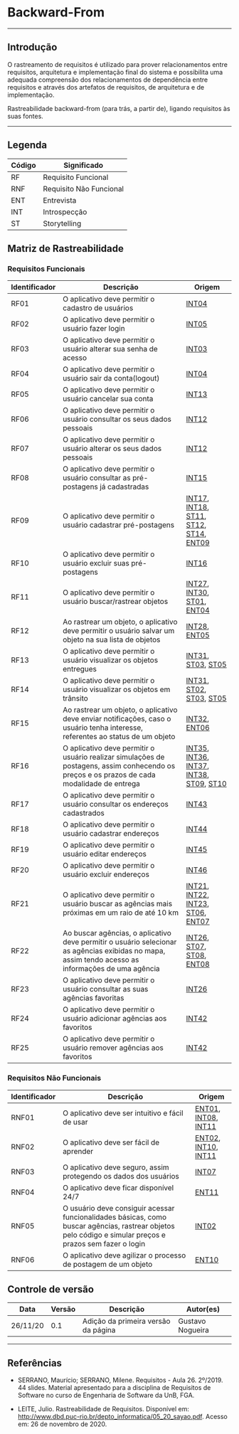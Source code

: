 # Backward-From
---

## Introdução

O rastreamento de requisitos é utilizado para prover relacionamentos entre requisitos, arquitetura e implementação final do sistema e possibilita uma adequada compreensão dos relacionamentos de dependência entre requisitos e através dos artefatos de requisitos, de arquitetura e de implementação.

Rastreabilidade backward-from (para trás, a partir de), ligando requisitos às suas fontes.

---

## Legenda

| Código | Significado             |
| ------ | ----------------------- |
| RF     | Requisito Funcional     |
| RNF    | Requisito Não Funcional |
| ENT    | Entrevista              |
| INT    | Introspecção            |
| ST     | Storytelling            |

## Matriz de Rastreabilidade

### Requisitos Funcionais

| Identificador	| Descrição	| Origem |
| -------------	| ---------	| ------ | 
| RF01 | O aplicativo deve permitir o cadastro de usuários	| [INT04][link-int] | 
| RF02 | O aplicativo deve permitir o usuário fazer login	| [INT05][link-int]	|
| RF03 | O aplicativo deve permitir o usuário alterar sua senha de acesso	| [INT03][link-int] | 
| RF04 | O aplicativo deve permitir o usuário sair da conta(logout)	| [INT04][link-int] |
| RF05 | O aplicativo deve permitir o usuário cancelar sua conta | [INT13][link-int] | 
| RF06 | O aplicativo deve permitir o usuário consultar os seus dados pessoais | [INT12][link-int] |
| RF07 | O aplicativo deve permitir o usuário alterar os seus dados pessoais | [INT12][link-int] |
| RF08 | O aplicativo deve permitir o usuário consultar as pré-postagens já cadastradas	| [INT15][link-int] | 
| RF09 | O aplicativo deve permitir o usuário cadastrar pré-postagens	| [INT17][link-int], [INT18][link-int], [ST11][link-st], [ST12][link-st], [ST14][link-st], [ENT09][link-ent]	|  
| RF10 | O aplicativo deve permitir o usuário excluir suas pré-postagens | [INT16][link-int] | 
| RF11 | O aplicativo deve permitir o usuário buscar/rastrear objetos | [INT27][link-int], [INT30][link-int], [ST01][link-st], [ENT04][link-ent] | 
| RF12 | Ao rastrear um objeto, o aplicativo deve permitir o usuário salvar um objeto na sua lista de objetos | [INT28][link-int], [ENT05][link-ent]| 
| RF13 | O aplicativo deve permitir o usuário visualizar os objetos entregues	| [INT31][link-int], [ST03][link-st], [ST05][link-st] | 
| RF14 | O aplicativo deve permitir o usuário visualizar os objetos em trânsito	| [INT31][link-int], [ST02][link-st], [ST03][link-st], [ST05][link-st] | 
| RF15 | Ao rastrear um objeto, o aplicativo deve enviar notificações, caso o usuário tenha interesse, referentes ao status de um objeto | [INT32][link-int], [ENT06][link-ent]	| 
| RF16 | O aplicativo deve permitir o usuário realizar simulações de postagens, assim conhecendo os preços e os prazos de cada modalidade de entrega | [INT35][link-int], [INT36][link-int], [INT37][link-int], [INT38][link-int], [ST09][link-st], [ST10][link-st] |
| RF17 | O aplicativo deve permitir o usuário consultar os endereços cadastrados | [INT43][link-int] |
| RF18 | O aplicativo deve permitir o usuário cadastrar endereços 	| [INT44][link-int] |
| RF19 | O aplicativo deve permitir o usuário editar endereços 	| [INT45][link-int] | 
| RF20 | O aplicativo deve permitir o usuário excluir endereços  | [INT46][link-int] | 
| RF21 | O aplicativo deve permitir o usuário buscar as agências mais próximas em um raio de até 10 km | [INT21][link-int], [INT22][link-int], [INT23][link-int], [ST06][link-st], [ENT07][link-ent]	|
| RF22 | Ao buscar agências, o aplicativo deve permitir o usuário selecionar as agências exibidas no mapa, assim tendo acesso as informações de uma agência  | [INT26][link-int], [ST07][link-st], [ST08][link-st], [ENT08][link-ent] |
| RF23 | O aplicativo deve permitir o usuário consultar as suas agências favoritas | [INT26][link-int] | 
| RF24 | O aplicativo deve permitir o usuário adicionar agências aos favoritos | [INT42][link-int] | 
| RF25 | O aplicativo deve permitir o usuário remover agências aos favoritos | [INT42][link-int] | 


### Requisitos Não Funcionais

| Identificador | Descrição | Origem | 
| ------------- | --------- | ------ | 
| RNF01	| O aplicativo deve ser intuitivo e fácil de usar | [ENT01][link-ent], [INT08][link-int], [INT11][link-int] | 
| RNF02	| O aplicativo deve ser fácil de aprender | [ENT02][link-ent], [INT10][link-int], [INT11][link-int] | 
| RNF03	| O aplicativo deve seguro, assim protegendo os dados dos usuários | [INT07][link-int] | 
| RNF04	| O aplicativo deve ficar disponível 24/7 | [ENT11][link-ent]  | 
| RNF05	| O usuário deve consiguir acessar funcionalidades básicas, como buscar agências, rastrear objetos pelo código e simular preços e prazos sem fazer o login | [INT02][link-int] |
| RNF06	| O aplicativo deve agilizar o processo de postagem de um objeto | [ENT10][link-ent] | 


## Controle de versão

| Data     | Versão | Descrição                                               | Autor(es)        |
| -------- | ------ | ------------------------------------------------------- | ---------------- |
| 26/11/20 | 0.1    | Adição da primeira versão da página                     | Gustavo Nogueira |

---

## Referências

* SERRANO, Maurício; SERRANO, Milene. Requisitos - Aula 26. 2º/2019. 44 slides. Material apresentado para a disciplina de Requisitos de Software no curso de Engenharia de Software da UnB, FGA.

* LEITE, Julio. Rastreabilidade de Requisitos. Disponível em: <http://www.dbd.puc-rio.br/depto_informatica/05_20_sayao.pdf>. Acesso em: 26 de novembro de 2020.

<!--Links-->
[link-int]: https://requisitos-de-software.github.io/2020.1-Correios/elicitacao/instrospeccao/#requisitos-elicitados
[link-ent]: https://requisitos-de-software.github.io/2020.1-Correios/elicitacao/entrevista/#requisitos-elicitados
[link-st]: https://requisitos-de-software.github.io/2020.1-Correios/elicitacao/storytelling/#requisitos-elicitados